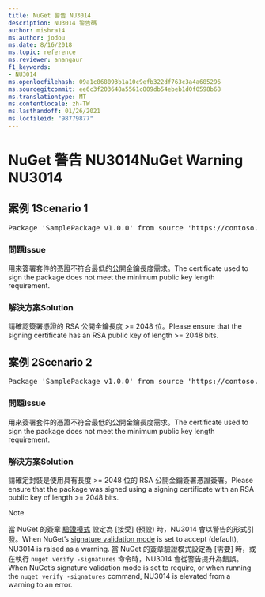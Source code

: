 ```yaml
---
title: NuGet 警告 NU3014
description: NU3014 警告碼
author: mishra14
ms.author: jodou
ms.date: 8/16/2018
ms.topic: reference
ms.reviewer: anangaur
f1_keywords:
- NU3014
ms.openlocfilehash: 09a1c868093b1a10c9efb322df763c3a4a685296
ms.sourcegitcommit: ee6c3f203648a5561c809db54ebeb1d0f0598b68
ms.translationtype: MT
ms.contentlocale: zh-TW
ms.lasthandoff: 01/26/2021
ms.locfileid: "98779877"
---
```

# <a name="nuget-warning-nu3014"></a><span data-ttu-id="4cef7-103">NuGet 警告 NU3014</span><span class="sxs-lookup"><span data-stu-id="4cef7-103">NuGet Warning NU3014</span></span>

## <a name="scenario-1"></a><span data-ttu-id="4cef7-104">案例 1</span><span class="sxs-lookup"><span data-stu-id="4cef7-104">Scenario 1</span></span>

<pre>Package 'SamplePackage v1.0.0' from source 'https://contoso.com/index.json': The signing certificate does not meet a minimum public key length requirement.</pre>

### <a name="issue"></a><span data-ttu-id="4cef7-105">問題</span><span class="sxs-lookup"><span data-stu-id="4cef7-105">Issue</span></span>

<span data-ttu-id="4cef7-106">用來簽署套件的憑證不符合最低的公開金鑰長度需求。</span><span class="sxs-lookup"><span data-stu-id="4cef7-106">The certificate used to sign the package does not meet the minimum public key length requirement.</span></span>


### <a name="solution"></a><span data-ttu-id="4cef7-107">解決方案</span><span class="sxs-lookup"><span data-stu-id="4cef7-107">Solution</span></span>

<span data-ttu-id="4cef7-108">請確認簽署憑證的 RSA 公開金鑰長度 >= 2048 位。</span><span class="sxs-lookup"><span data-stu-id="4cef7-108">Please ensure that the signing certificate has an RSA public key of length >= 2048 bits.</span></span>



## <a name="scenario-2"></a><span data-ttu-id="4cef7-109">案例 2</span><span class="sxs-lookup"><span data-stu-id="4cef7-109">Scenario 2</span></span>

<pre>Package 'SamplePackage v1.0.0' from source 'https://contoso.com/index.json': The primary signature's certificate does not meet a minimum public key length requirement.</pre>

### <a name="issue"></a><span data-ttu-id="4cef7-110">問題</span><span class="sxs-lookup"><span data-stu-id="4cef7-110">Issue</span></span>

<span data-ttu-id="4cef7-111">用來簽署套件的憑證不符合最低的公開金鑰長度需求。</span><span class="sxs-lookup"><span data-stu-id="4cef7-111">The certificate used to sign the package does not meet the minimum public key length requirement.</span></span>


### <a name="solution"></a><span data-ttu-id="4cef7-112">解決方案</span><span class="sxs-lookup"><span data-stu-id="4cef7-112">Solution</span></span>

<span data-ttu-id="4cef7-113">請確定封裝是使用具有長度 >= 2048 位的 RSA 公開金鑰簽署憑證簽署。</span><span class="sxs-lookup"><span data-stu-id="4cef7-113">Please ensure that the package was signed using a signing certificate with an RSA public key of length >= 2048 bits.</span></span>


> [!Note]
> <span data-ttu-id="4cef7-114">當 NuGet 的簽章 [驗證模式](../../consume-packages/installing-signed-packages.md#configure-package-signature-requirements) 設定為 [接受] (預設) 時，NU3014 會以警告的形式引發。</span><span class="sxs-lookup"><span data-stu-id="4cef7-114">When NuGet’s [signature validation mode](../../consume-packages/installing-signed-packages.md#configure-package-signature-requirements) is set to accept (default), NU3014 is raised as a warning.</span></span> <span data-ttu-id="4cef7-115">當 NuGet 的簽章驗證模式設定為 [需要] 時，或在執行 `nuget verify -signatures` 命令時，NU3014 會從警告提升為錯誤。</span><span class="sxs-lookup"><span data-stu-id="4cef7-115">When NuGet’s signature validation mode is set to require, or when running the `nuget verify -signatures` command, NU3014 is elevated from a warning to an error.</span></span> 

